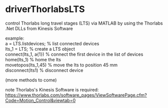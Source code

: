 # driverThorlabsLTS
control Thorlabs long travel stages (LTS) via MATLAB by using the Thorlabs .Net DLLs from Kinesis Software

example:<br>
a = LTS.listdevices;      % list connected devices <br>
lts_1 = LTS;              % create a LTS object  <br>
connect(lts_1, a{1})      % connect the first device in the list of devices <br>
home(lts_1)               % home the lts <br>
movetopos(lts_1,45)       % move the lts to position 45 mm <br>
disconnect(lts1)          % disconnect device

(more methods to come)

note Thorlabs's Kinesis Software is required: https://www.thorlabs.com/software_pages/ViewSoftwarePage.cfm?Code=Motion_Control&viewtab=0
